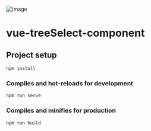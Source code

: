 ![image](https://github.com/KBeginner/vue-treeSelect-component/blob/master/src/assets/el-select-tree.gif)

# vue-treeSelect-component

## Project setup
```
npm install
```

### Compiles and hot-reloads for development
```
npm run serve
```

### Compiles and minifies for production
```
npm run build
```


